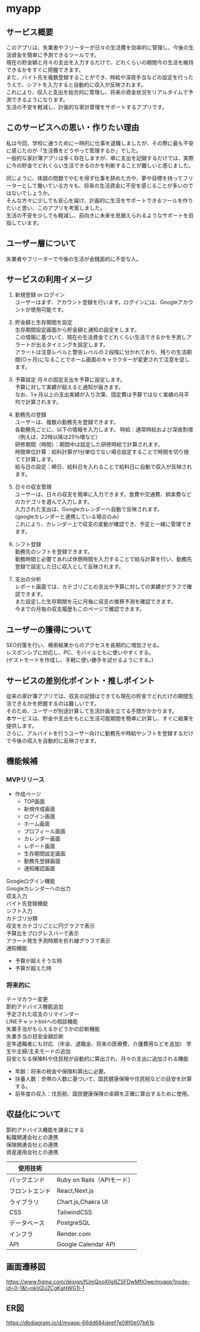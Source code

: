 # myapp
## サービス概要
このアプリは、失業者やフリーターが日々の生活費を効率的に管理し、今後の生活資金を簡単に予測できるツールです。  
現在の貯金額と月々の支出を入力するだけで、どれくらいの期間今の生活を維持できるかをすぐに把握できます。  
また、バイト先を複数登録することができ、時給や深夜手当などの設定を行ったうえで、シフトを入力すると自動的に収入が反映されます。  
これにより、収入と支出を総合的に管理し、将来の資金状況をリアルタイムで予測できるようになります。  
生活の不安を軽減し、計画的な家計管理をサポートするアプリです。  

## このサービスへの思い・作りたい理由  
私は今回、学校に通うために一時的に仕事を退職しましたが、その際に最も不安に感じたのが「生活費をどうやって管理するか」でした。  
一般的な家計簿アプリは多く存在しますが、単に支出を記録するだけでは、実際に今の貯金でどれくらい生活できるのかを判断することが難しいと感じました。  

同じように、体調の問題でやむを得ず仕事を辞めた方や、夢や目標を持ってフリーターとして働いている方々も、将来の生活資金に不安を感じることが多いのではないでしょうか。  
そんな方々に少しでも安心を届け、計画的に生活をサポートできるツールを作りたいと思い、このアプリを考案しました。  
生活の不安を少しでも軽減し、前向きに未来を見据えられるようなサポートを目指しています。  

## ユーザー層について
失業者やフリーターで今後の生活が金銭面的に不安な人。   

## サービスの利用イメージ
1. 新規登録 or ログイン  
  ユーザーはまず、アカウント登録を行います。ログインには、Googleアカウントが使用可能です。    

2. 貯金額と生存期間を設定  
  生存期間設定画面から貯金額と通知の設定をします。  
  この情報に基づいて、現在の生活資金でどれくらい生活できるかを予測しアラートが出るタイミングを設定します。  
  アラートは注意レベルと警告レベルの２段階に分かれており、残りの生活期間(○ヶ月)になることでホーム画面のキャラクターが変更されて注意を促します。

3. 予算設定
  月々の固定支出を予算に設定します。  
  予算に対して実績が超えると通知が届きます。  
  なお、1ヶ月以上の支出実績が入り次第、固定費は予算ではなく実績の月平均で計算されます。  

4. 勤務先の登録  
  ユーザーは、複数の勤務先を登録できます。  
  各勤務先ごとに、以下の情報を入力します。
  時給：通常時給および深夜割増（例えば、22時以降は25％増など）  
  研修期間（時間）：期間中は設定した研修時給で計算されます。  
  時間単位計算：給料計算が1分単位でない場合設定することで時間を切り捨てて計算します。  
  給与日の設定：締日、給料日を入れることで給料日に自動で収入が反映されます。    

5. 日々の収支管理  
  ユーザーは、日々の収支を簡単に入力できます。食費や交通費、娯楽費などのカテゴリを選んで入力します。  
  入力された支出は、Googleカレンダーへ自動で反映されます。  
  (googleカレンダーと連携している場合のみ)  
  これにより、カレンダー上で収支の変動が確認でき、予定と一緒に管理できます。 

6. シフト登録  
  勤務先のシフトを登録できます。  
  勤務時間と必要であれば休憩時間を入力することで給与計算を行い、勤務先登録で設定した日に収入として反映されます。  

7. 支出の分析  
  レポート画面では、カテゴリごとの支出や予算に対しての実績がグラフで確認できます。  
  また設定した生存期間を元に月毎に収支の推移予測を確認できます。  
  今までの月毎の収支履歴もこのページで確認できます。

## ユーザーの獲得について
SEO対策を行い、検索結果からのアクセスを長期的に増加させる。  
レスポンシブに対応し、PC、モバイルともに使いやすくする。  
(ゲストモードを作成し、手軽に使い勝手を試せるようにする。)  

## サービスの差別化ポイント・推しポイント
従来の家計簿アプリでは、収支の記録はできても現在の貯金でどれだけの期間生活できるかを把握するのは難しいです。  
そのため、ユーザーが別途計算して生活計画を立てる手間がかかります。  
本サービスは、貯金や支出をもとに生活可能期間を簡単に計算し、すぐに結果を提供します。  
さらに、アルバイトを行うユーザー向けに勤務先や時給やシフトを登録するだけで今後の収入を自動的に反映させます。  

## 機能候補
### MVPリリース
- 作成ページ
  - TOP画面
  - 新規作成画面
  - ログイン画面
  - ホーム画面
  - プロフィール画面
  - カレンダー画面
  - レポート画面
  - 生存期間設定画面
  - 勤務先登録画面
  - 通知確認画面

Googleログイン機能  
Googleカレンダーへの出力  
収支入力  
バイト先登録機能  
シフト入力  
カテゴリ分類  
収支をカテゴリごとに円グラフで表示  
予算比をプログレスバーで表示  
アラート発生予測時期を折れ線グラフで表示  
通知機能  
  - 予算が超えそうな時  
  - 予算が超えた時  

### 将来的に
テーマカラー変更  
節約アドバイス機能追加  
予定された収支のリマインダー  
LINEチャットbotへの相談機能  
失業手当がもらえるかどうかの診断機能  
失業手当の目安金額診断  
定年退職者にも対応
（年金、退職金、将来の医療費、介護費用などを追加）
学生や主婦/主夫モードの追加  
目安となる保険料や住民税が自動的に算出され、月々の支出に追加される機能  
  - 年齢：将来の税金や保険料算出に必要。  
  - 扶養人数：世帯の人数に基づいて、国民健康保険や住民税などの目安を計算する。  
  - 前年度の収入：住民税、国民健康保険の金額を正確に算出するために使用。  

## 収益化について
節約アドバイス機能を課金にする  
転職関連会社との連携  
保険関連会社との連携  
資産運用会社との連携  

| 使用技術  |   |
| ------------- | ------------- |
| バックエンド   | Ruby on Rails（APIモード） |
| フロントエンド   |  React,Next.js |
| ライブラリ  | Chart.js,Chakra UI |
| CSS  | TailwindCSS |
| データベース  | PostgreSQL |
| インフラ  | Render.com |
| API  | Google Calendar API |

## 画面遷移図
https://www.figma.com/design/fUmQooXllg8ZSFDwMfiOwe/myapp?node-id=0-1&t=okIjQUZCgKaHWG1l-1


## ER図
https://dbdiagram.io/d/myapp-66dd684deef7e08f0e07b61b

